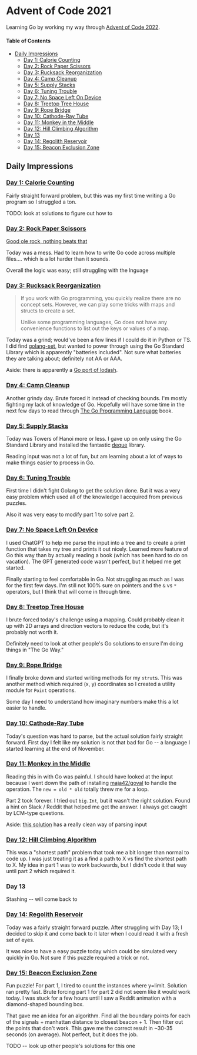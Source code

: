 # Advent of Code 2021

Learning Go by working my way through [Advent of Code 2022](https://adventofcode.com/2022).

#### Table of Contents

- [Daily Impressions](#daily-impressions)
  - [Day 1: Calorie Counting](#day-1-calorie-counting)
  - [Day 2: Rock Paper Scissors](#day-2-rock-paper-scissors)
  - [Day 3: Rucksack Reorganization](#day-3-rucksack-reorganization)
  - [Day 4: Camp Cleanup](#day-4-camp-cleanup)
  - [Day 5: Supply Stacks](#day-5-supply-stacks)
  - [Day 6: Tuning Trouble](#day-6-tuning-trouble)
  - [Day 7: No Space Left On Device](#day-7-no-space-left-on-device)
  - [Day 8: Treetop Tree House](#day-8-treetop-tree-house)
  - [Day 9: Rope Bridge](#day-9-rope-bridge)
  - [Day 10: Cathode-Ray Tube](#day-10-cathode-ray-tube)
  - [Day 11: Monkey in the Middle](#day-11-monkey-in-the-middle)
  - [Day 12: Hill Climbing Algorithm](#day-12-hill-climbing-algorithm)
  - [Day 13](#day-13)
  - [Day 14: Regolith Reservoir](#day-14-regolith-reservoir)
  - [Day 15: Beacon Exclusion Zone](#day-15-beacon-exclusion-zone)

## Daily Impressions

### [Day 1: Calorie Counting](https://adventofcode.com/2022/day/1)

Fairly straight forward problem, but this was my first time writing a Go program so I struggled a ton.

TODO: look at solutions to figure out how to

### [Day 2: Rock Paper Scissors](https://adventofcode.com/2022/day/2)

[Good ole rock, nothing beats that](https://www.youtube.com/watch?v=b0SoKWLkmLU)

Today was a mess. Had to learn how to write Go code across multiple files.... which is a lot harder than it sounds.

Overall the logic was easy; still struggling with the lnguage

### [Day 3: Rucksack Reorganization](https://adventofcode.com/2022/day/3)

> If you work with Go programming, you quickly realize there are no concept sets. However, we can play some tricks with maps and structs to create a set.
>
> Unlike some programming languages, Go does not have any convenience functions to list out the keys or values of a map.

Today was a grind; would've been a few lines if I could do it in Python or TS. I did find [golang-set](https://github.com/deckarep/golang-set), but wanted to power through using the Go Standard Library which is apparently "batteries included". Not sure what batteries they are talking about; definitely not AA or AAA.

Aside: there is apparently a [Go port of lodash](https://github.com/samber/lo).

### [Day 4: Camp Cleanup](https://adventofcode.com/2022/day/4)

Another grindy day. Brute forced it instead of checking bounds. I'm mostly fighting my lack of knowledge of Go. Hopefully will have some time in the next few days to read through [The Go Programming Language](https://www.gopl.io/) book.

### [Day 5: Supply Stacks](https://adventofcode.com/2022/day/5)

Today was Towers of Hanoi more or less. I gave up on only using the Go Standard Library and installed the fantastic [deque](https://pkg.go.dev/github.com/gammazero/deque@v0.2.1) library.

Reading input was not a lot of fun, but am learning about a lot of ways to make things easier to process in Go.

### [Day 6: Tuning Trouble](https://adventofcode.com/2022/day/6)

First time I didn't fight Golang to get the solution done. But it was a very easy problem which used all of the knowledge I accquired from previous puzzles.

Also it was very easy to modify part 1 to solve part 2.

### [Day 7: No Space Left On Device](https://adventofcode.com/2022/day/7)

I used ChatGPT to help me parse the input into a tree and to create a print function that takes my tree and prints it out nicely. Learned more feature of Go this way than by actually reading a book (which has been hard to do on vacation). The GPT generated code wasn't perfect, but it helped me get started.

Finally starting to feel comfortable in Go. Not struggling as much as I was for the first few days. I'm still not 100% sure on pointers and the `&` vs `*` operators, but I think that will come in through time.

### [Day 8: Treetop Tree House](https://adventofcode.com/2022/day/8)

I brute forced today's challenge using a mapping. Could probably clean it up with 2D arrays and direction vectors to reduce the code, but it's probably not worth it.

Definitely need to look at other people's Go solutions to ensure I'm doing things in "The Go Way."

### [Day 9: Rope Bridge](https://adventofcode.com/2022/day/9)

I finally broke down and started writing methods for my `strut`s. This was another method which required (x, y) coordinates so I created a utility module for `Point` operations.

Some day I need to understand how imaginary numbers make this a lot easier to handle.

### [Day 10: Cathode-Ray Tube](https://adventofcode.com/2022/day/10)

Today's question was hard to parse, but the actual solution fairly straight forward. First day I felt like my solution is not that bad for Go -- a language I started learning at the end of November.

### [Day 11: Monkey in the Middle](https://adventofcode.com/2022/day/11)

Reading this in with Go was painful. I should have looked at the input because I went down the path of installing [maja42/goval](github.com/maja42/goval) to handle the operation. The `new = old * old` totally threw me for a loop.

Part 2 took forever. I tried out `big.Int`, but it wasn't the right solution. Found a hint on Slack / Reddit that helped me get the answer. I always get caught by LCM-type questions.

Aside: [this solution](https://github.com/mnml/aoc/blob/main/2022/11/1.go) has a really clean way of parsing input

### [Day 12: Hill Climbing Algorithm](https://adventofcode.com/2022/day/12)

This was a "shortest path" problem that took me a bit longer than normal to code up. I was just treating it as a find a path to X vs find the shortest path to X. My idea in part 1 was to work backwards, but I didn't code it that way until part 2 which required it.

### Day 13

Stashing -- will come back to

### [Day 14: Regolith Reservoir](https://adventofcode.com/2022/day/14)

Today was a fairly straight forward puzzle. After struggling with Day 13; I decided to skip it and come back to it later when I could read it with a fresh set of eyes.

It was nice to have a easy puzzle today which could be simulated very quickly in Go. Not sure if this puzzle required a trick or not.

### [Day 15: Beacon Exclusion Zone](https://adventofcode.com/2022/day/15)

Fun puzzle! For part 1, I tired to count the instances where y=limit. Solution ran pretty fast. Brute forcing part 1 for part 2 did not seem like it would work today. I was stuck for a few hours until I saw a Reddit animation with a diamond-shaped bounding box.

That gave me an idea for an algorithm. Find all the boundary points for each of the signals + manhattan distance to closest beacon + 1. Then filter out the points that don't work. This gave me the correct result in ~30-35 seconds (on average). Not perfect, but it does the job.

TODO -- look up other people's solutions for this one
